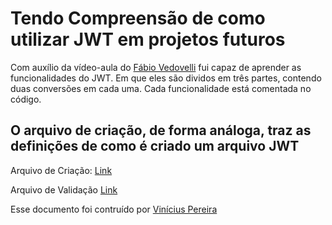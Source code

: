 # Tendo Compreensão de como utilizar JWT em projetos futuros

Com auxílio da vídeo-aula do [Fábio Vedovelli](https://www.youtube.com/watch?v=k3KfK0ZS_FY) fui capaz de aprender as funcionalidades do JWT. Em que eles são dividos em três partes, contendo duas conversões em cada uma. Cada funcionalidade está comentada no código.

## O arquivo de criação, de forma análoga, traz as definições de como é criado um arquivo JWT
   Arquivo de Criação: [Link](https://github.com/DEVinicius/jwt-start/blob/master/criacao-jwt.php)
   
   Arquivo de Validação [Link](https://github.com/DEVinicius/jwt-start/blob/master/validacao-jwt.php)


Esse documento foi contruído por [Vinícius Pereira](https://www.linkedin.com/in/vinicius-oliveira-785896185/)
